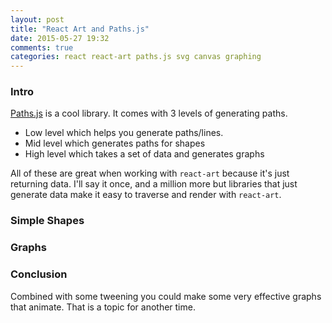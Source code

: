```yaml
---
layout: post
title: "React Art and Paths.js"
date: 2015-05-27 19:32
comments: true
categories: react react-art paths.js svg canvas graphing
---
```


### Intro

[Paths.js](https://github.com/andreaferretti/paths-js) is a cool library. It comes with 3 levels of generating paths. 

* Low level which helps you generate paths/lines.
* Mid level which generates paths for shapes
* High level which takes a set of data and generates graphs

All of these are great when working with `react-art` because it's just returning data. I'll say it once, and a million more but libraries that just generate data make it easy to traverse and render with `react-art`.

### Simple Shapes


### Graphs



### Conclusion

Combined with some tweening you could make some very effective graphs that animate. That is a topic for another time.